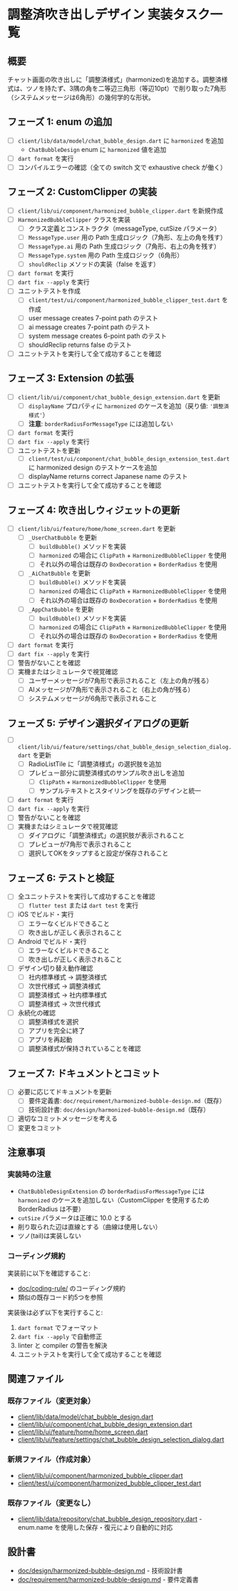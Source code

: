 # 調整済吹き出しデザイン 実装タスク一覧

## 概要

チャット画面の吹き出しに「調整済様式」(harmonized)を追加する。調整済様式は、ツノを持たず、3隅の角を二等辺三角形（等辺10pt）で削り取った7角形（システムメッセージは6角形）の幾何学的な形状。

## フェーズ 1: enum の追加

- [ ] `client/lib/data/model/chat_bubble_design.dart` に `harmonized` を追加
  - `ChatBubbleDesign` enum に `harmonized` 値を追加
- [ ] `dart format` を実行
- [ ] コンパイルエラーの確認（全ての switch 文で exhaustive check が働く）

## フェーズ 2: CustomClipper の実装

- [ ] `client/lib/ui/component/harmonized_bubble_clipper.dart` を新規作成
- [ ] `HarmonizedBubbleClipper` クラスを実装
  - [ ] クラス定義とコンストラクタ（messageType, cutSize パラメータ）
  - [ ] `MessageType.user` 用の Path 生成ロジック（7角形、左上の角を残す）
  - [ ] `MessageType.ai` 用の Path 生成ロジック（7角形、右上の角を残す）
  - [ ] `MessageType.system` 用の Path 生成ロジック（6角形）
  - [ ] `shouldReclip` メソッドの実装（false を返す）
- [ ] `dart format` を実行
- [ ] `dart fix --apply` を実行
- [ ] ユニットテストを作成
  - [ ] `client/test/ui/component/harmonized_bubble_clipper_test.dart` を作成
  - [ ] user message creates 7-point path のテスト
  - [ ] ai message creates 7-point path のテスト
  - [ ] system message creates 6-point path のテスト
  - [ ] shouldReclip returns false のテスト
- [ ] ユニットテストを実行して全て成功することを確認

## フェーズ 3: Extension の拡張

- [ ] `client/lib/ui/component/chat_bubble_design_extension.dart` を更新
  - [ ] `displayName` プロパティに `harmonized` のケースを追加（戻り値: `'調整済様式'`）
  - [ ] **注意**: `borderRadiusForMessageType` には追加しない
- [ ] `dart format` を実行
- [ ] `dart fix --apply` を実行
- [ ] ユニットテストを更新
  - [ ] `client/test/ui/component/chat_bubble_design_extension_test.dart` に harmonized design のテストケースを追加
  - [ ] displayName returns correct Japanese name のテスト
- [ ] ユニットテストを実行して全て成功することを確認

## フェーズ 4: 吹き出しウィジェットの更新

- [ ] `client/lib/ui/feature/home/home_screen.dart` を更新
  - [ ] `_UserChatBubble` を更新
    - [ ] `buildBubble()` メソッドを実装
    - [ ] `harmonized` の場合に `ClipPath` + `HarmonizedBubbleClipper` を使用
    - [ ] それ以外の場合は既存の `BoxDecoration` + `BorderRadius` を使用
  - [ ] `_AiChatBubble` を更新
    - [ ] `buildBubble()` メソッドを実装
    - [ ] `harmonized` の場合に `ClipPath` + `HarmonizedBubbleClipper` を使用
    - [ ] それ以外の場合は既存の `BoxDecoration` + `BorderRadius` を使用
  - [ ] `_AppChatBubble` を更新
    - [ ] `buildBubble()` メソッドを実装
    - [ ] `harmonized` の場合に `ClipPath` + `HarmonizedBubbleClipper` を使用
    - [ ] それ以外の場合は既存の `BoxDecoration` + `BorderRadius` を使用
- [ ] `dart format` を実行
- [ ] `dart fix --apply` を実行
- [ ] 警告がないことを確認
- [ ] 実機またはシミュレータで視覚確認
  - [ ] ユーザーメッセージが7角形で表示されること（左上の角が残る）
  - [ ] AIメッセージが7角形で表示されること（右上の角が残る）
  - [ ] システムメッセージが6角形で表示されること

## フェーズ 5: デザイン選択ダイアログの更新

- [ ] `client/lib/ui/feature/settings/chat_bubble_design_selection_dialog.dart` を更新
  - [ ] RadioListTile に「調整済様式」の選択肢を追加
  - [ ] プレビュー部分に調整済様式のサンプル吹き出しを追加
    - [ ] `ClipPath` + `HarmonizedBubbleClipper` を使用
    - [ ] サンプルテキストとスタイリングを既存のデザインと統一
- [ ] `dart format` を実行
- [ ] `dart fix --apply` を実行
- [ ] 警告がないことを確認
- [ ] 実機またはシミュレータで視覚確認
  - [ ] ダイアログに「調整済様式」の選択肢が表示されること
  - [ ] プレビューが7角形で表示されること
  - [ ] 選択してOKをタップすると設定が保存されること

## フェーズ 6: テストと検証

- [ ] 全ユニットテストを実行して成功することを確認
  - [ ] `flutter test` または `dart test` を実行
- [ ] iOS でビルド・実行
  - [ ] エラーなくビルドできること
  - [ ] 吹き出しが正しく表示されること
- [ ] Android でビルド・実行
  - [ ] エラーなくビルドできること
  - [ ] 吹き出しが正しく表示されること
- [ ] デザイン切り替え動作確認
  - [ ] 社内標準様式 → 調整済様式
  - [ ] 次世代様式 → 調整済様式
  - [ ] 調整済様式 → 社内標準様式
  - [ ] 調整済様式 → 次世代様式
- [ ] 永続化の確認
  - [ ] 調整済様式を選択
  - [ ] アプリを完全に終了
  - [ ] アプリを再起動
  - [ ] 調整済様式が保持されていることを確認

## フェーズ 7: ドキュメントとコミット

- [ ] 必要に応じてドキュメントを更新
  - [ ] 要件定義書: `doc/requirement/harmonized-bubble-design.md`（既存）
  - [ ] 技術設計書: `doc/design/harmonized-bubble-design.md`（既存）
- [ ] 適切なコミットメッセージを考える
- [ ] 変更をコミット

## 注意事項

### 実装時の注意

- `ChatBubbleDesignExtension` の `borderRadiusForMessageType` には `harmonized` のケースを追加しない（CustomClipper を使用するため BorderRadius は不要）
- `cutSize` パラメータは正確に 10.0 とする
- 削り取られた辺は直線とする（曲線は使用しない）
- ツノ(tail)は実装しない

### コーディング規約

実装前に以下を確認すること:
- [doc/coding-rule/](/doc/coding-rule/) のコーディング規約
- 類似の既存コード約5つを参照

実装後は必ず以下を実行すること:
1. `dart format` でフォーマット
2. `dart fix --apply` で自動修正
3. linter と compiler の警告を解決
4. ユニットテストを実行して全て成功することを確認

## 関連ファイル

### 既存ファイル（変更対象）

- [client/lib/data/model/chat_bubble_design.dart](client/lib/data/model/chat_bubble_design.dart)
- [client/lib/ui/component/chat_bubble_design_extension.dart](client/lib/ui/component/chat_bubble_design_extension.dart)
- [client/lib/ui/feature/home/home_screen.dart](client/lib/ui/feature/home/home_screen.dart)
- [client/lib/ui/feature/settings/chat_bubble_design_selection_dialog.dart](client/lib/ui/feature/settings/chat_bubble_design_selection_dialog.dart)

### 新規ファイル（作成対象）

- [client/lib/ui/component/harmonized_bubble_clipper.dart](client/lib/ui/component/harmonized_bubble_clipper.dart)
- [client/test/ui/component/harmonized_bubble_clipper_test.dart](client/test/ui/component/harmonized_bubble_clipper_test.dart)

### 既存ファイル（変更なし）

- [client/lib/data/repository/chat_bubble_design_repository.dart](client/lib/data/repository/chat_bubble_design_repository.dart) - enum.name を使用した保存・復元により自動的に対応

## 設計書

- [doc/design/harmonized-bubble-design.md](doc/design/harmonized-bubble-design.md) - 技術設計書
- [doc/requirement/harmonized-bubble-design.md](doc/requirement/harmonized-bubble-design.md) - 要件定義書
